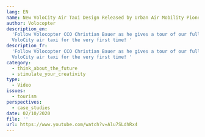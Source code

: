 ```yaml
---
lang: EN
name: New VoloCity Air Taxi Design Released by Urban Air Mobility Pioneer Volocopter
author: Volocopter
description_en:
  'Follow Volocopter CCO Christian Bauer as he gives a tour of our full-scale
  VoloCity air taxi for the very first time! '
description_fr:
  'Follow Volocopter CCO Christian Bauer as he gives a tour of our full-scale
  VoloCity air taxi for the very first time! '
category:
  - think_about_the_future
  - stimulate_your_creativity
type:
  - Video
issues:
  - tourism
perspectives:
  - case_studies
date: 02/10/2020
file: ''
url: https://www.youtube.com/watch?v=Alu7SLdhRx4
---
```

